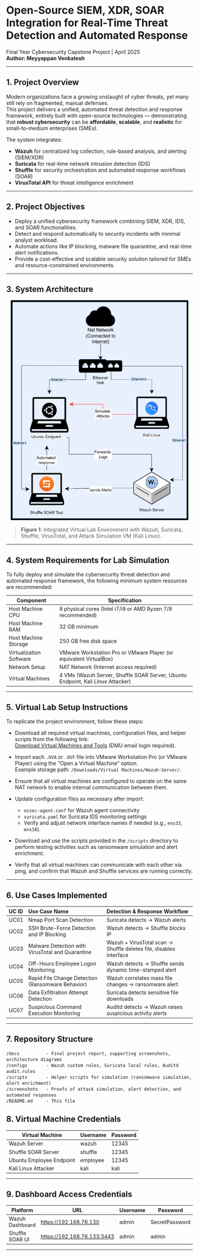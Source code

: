 # Open-Source SIEM, XDR, SOAR Integration for Real-Time Threat Detection and Automated Response

Final Year Cybersecurity Capstone Project | April 2025  
**Author: Meyyappan Venkatesh**

---

## 1. Project Overview

Modern organizations face a growing onslaught of cyber threats, yet many still rely on fragmented, manual defenses.  
This project delivers a unified, automated threat detection and response framework, entirely built with open-source technologies — demonstrating that **robust cybersecurity** can be **affordable**, **scalable**, and **realistic** for small-to-medium enterprises (SMEs).

The system integrates:
- **Wazuh** for centralized log collection, rule-based analysis, and alerting (SIEM/XDR)
- **Suricata** for real-time network intrusion detection (IDS)
- **Shuffle** for security orchestration and automated response workflows (SOAR)
- **VirusTotal API** for threat intelligence enrichment

---

## 2. Project Objectives

- Deploy a unified cybersecurity framework combining SIEM, XDR, IDS, and SOAR functionalities.
- Detect and respond automatically to security incidents with minimal analyst workload.
- Automate actions like IP blocking, malware file quarantine, and real-time alert notifications.
- Provide a cost-effective and scalable security solution tailored for SMEs and resource-constrained environments.

---

## 3. System Architecture

<p align="center">
  <img src="https://github.com/MeyyappanVenkatesh/Open-Source-SIEM-IDS-SOAR-Integration/blob/main/screenshots/Network%20diagram.png" alt="Network Diagram" width="480" height="auto">
</p>

> **Figure 1**: Integrated Virtual Lab Environment with Wazuh, Suricata, Shuffle, VirusTotal, and Attack Simulation VM (Kali Linux).

---

## 4. System Requirements for Lab Simulation

To fully deploy and simulate the cybersecurity threat detection and automated response framework, the following minimum system resources are recommended:

| Component             | Specification              |
|------------------------|-----------------------------|
| Host Machine CPU       | 8 physical cores (Intel i7/i9 or AMD Ryzen 7/9 recommended) |
| Host Machine RAM       | 32 GB minimum |
| Host Machine Storage   | 250 GB free disk space |
| Virtualization Software| VMware Workstation Pro or VMware Player (or equivalent VirtualBox) |
| Network Setup          | NAT Network (Internet access required) |
| Virtual Machines       | 4 VMs (Wazuh Server, Shuffle SOAR Server, Ubuntu Endpoint, Kali Linux Attacker) |

---
## 5. Virtual Lab Setup Instructions

To replicate the project environment, follow these steps:

- Download all required virtual machines, configuration files, and helper scripts from the following link:  
  [Download Virtual Machines and Tools](https://demontfortuniversity-my.sharepoint.com/:f:/r/personal/p2766441_my365_dmu_ac_uk/Documents/Virtual%20Machines?csf=1&web=1&e=iQ6fFs) (DMU email login required).

- Import each `.OVA` or `.OVF` file into VMware Workstation Pro (or VMware Player) using the "Open a Virtual Machine" option.  
  Example storage path: `/Downloads/Virtual Machines/Wazuh-Server/`.

- Ensure that all virtual machines are configured to operate on the same NAT network to enable internal communication between them.

- Update configuration files as necessary after import:
  - `ossec-agent.conf` for Wazuh agent connectivity
  - `suricata.yaml` for Suricata IDS monitoring settings
  - Verify and adjust network interface names if needed (e.g., `ens33`, `ens38`).

- Download and use the scripts provided in the `/scripts` directory to perform testing activities such as ransomware simulation and alert enrichment.

- Verify that all virtual machines can communicate with each other via ping, and confirm that Wazuh and Shuffle services are running correctly.
---

## 6. Use Cases Implemented

| UC ID | Use Case Name                              | Detection & Response Workflow |
|:-----|:--------------------------------------------|:-------------------------------|
| UC01  | Nmap Port Scan Detection                   | Suricata detects → Wazuh alerts |
| UC02  | SSH Brute-Force Detection and IP Blocking  | Wazuh detects → Shuffle blocks IP |
| UC03  | Malware Detection with VirusTotal and Quarantine | Wazuh + VirusTotal scan → Shuffle deletes file, disables interface |
| UC04  | Off-Hours Employee Logon Monitoring        | Wazuh detects → Shuffle sends dynamic time-stamped alert |
| UC05  | Rapid File Change Detection (Ransomware Behavior) | Wazuh correlates mass file changes → ransomware alert |
| UC06  | Data Exfiltration Attempt Detection        | Suricata detects sensitive file downloads |
| UC07  | Suspicious Command Execution Monitoring    | Auditd detects → Wazuh raises suspicious activity alerts |

---

## 7. Repository Structure

```plaintext
/docs          - Final project report, supporting screenshots, architecture diagrams
/configs       - Wazuh custom rules, Suricata local rules, Auditd audit.rules
/scripts       - Helper scripts for simulation (ransomware simulation, alert enrichment)
/screenshots   - Proofs of attack simulation, alert detection, and automated responses
/README.md     - This file
```

## 8. Virtual Machine Credentials

| Virtual Machine         | Username   | Password  |
|--------------------------|------------|-----------|
| Wazuh Server             | wazuh      | 12345     |
| Shuffle SOAR Server      | shuffle    | 12345     |
| Ubuntu Employee Endpoint | employee   | 12345     |
| Kali Linux Attacker      | kali       | kali      |

---

## 9. Dashboard Access Credentials

| Platform         | URL                                         | Username | Password       |
|------------------|---------------------------------------------|----------|----------------|
| Wazuh Dashboard  | https://192.168.76.130                      | admin    | SecretPassword |
| Shuffle SOAR UI  | https://192.168.76.133:3443                 | admin    | admin          |

---
